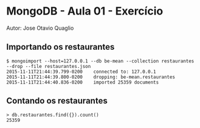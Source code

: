 # MongoDB - Aula 01 - Exercício
Autor: Jose Otavio Quaglio

## Importando os restaurantes

```
$ mongoimport --host=127.0.0.1 --db be-mean --collection restaurantes --drop --file restaurantes.json
2015-11-11T21:44:39.799-0200    connected to: 127.0.0.1
2015-11-11T21:44:39.800-0200    dropping: be-mean.restaurantes
2015-11-11T21:44:40.836-0200    imported 25359 documents
```

## Contando os restaurantes

```
> db.restaurantes.find({}).count()
25359
```

